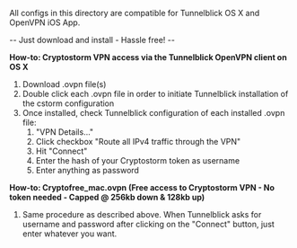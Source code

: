 All configs in this directory are compatible for Tunnelblick OS X and OpenVPN iOS App. 

-- Just download and install - Hassle free! --

<b>How-to: Cryptostorm VPN access via the Tunnelblick OpenVPN client on OS X</b>

1. Download .ovpn file(s)
2. Double click each .ovpn file in order to initiate Tunnelblick installation of the cstorm configuration 
3. Once installed, check Tunnelblick configuration of each installed .ovpn file:
	1. "VPN Details..."
	2. Click checkbox "Route all IPv4 traffic through the VPN"
	3. Hit "Connect"
	4. Enter the hash of your Cryptostorm token as username
	5. Enter anything as password
	
<b>How-to: Cryptofree_mac.ovpn (Free access to Cryptostorm VPN - No token needed - Capped @ 256kb down & 128kb up)</b>

1. Same procedure as described above. When Tunnelblick asks for username and password after clicking on the "Connect" button, just enter whatever you want.

